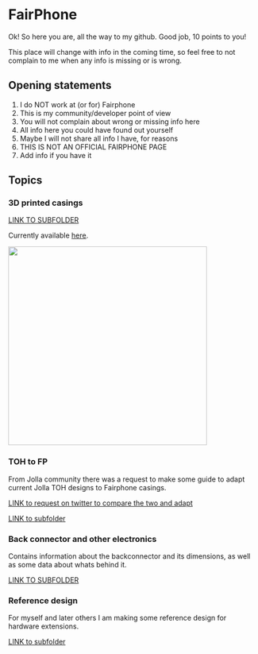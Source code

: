 # FairPhone

Ok! So here you are, all the way to my github. Good job, 10 points to you!

This place will change with info in the coming time, so feel free to not complain to me when any info is missing or is wrong.

## Opening statements

1. I do NOT work at (or for) Fairphone
2. This is my community/developer point of view
3. You will not complain about wrong or missing info here
4. All info here you could have found out yourself
5. Maybe I will not share all info I have, for reasons
6. THIS IS NOT AN OFFICIAL FAIRPHONE PAGE
7. Add info if you have it

## Topics

### 3D printed casings

[LINK TO SUBFOLDER](https://github.com/dirkvl/FairPhone/tree/master/3DCasings)

Currently available [here](https://www.shapeways.com/shops/funkyotherhalf). 

<img src="https://github.com/dirkvl/FairPhone/blob/master/Drawings/yellowwhite.JPG" width="400">

### TOH to FP

From Jolla community there was a request to make some guide to adapt current Jolla TOH designs to Fairphone casings.

[LINK to request on twitter to compare the two and adapt](https://twitter.com/StefaBrand/status/693498456338501632)

[LINK to subfolder](https://github.com/dirkvl/FairPhone/tree/master/ConvertingTOHtoFP)

### Back connector and other electronics

Contains information about the backconnector and its dimensions, as well as some data about whats behind it.

[LINK TO SUBFOLDER](https://github.com/dirkvl/FairPhone/tree/master/Electronics)

### Reference design

For myself and later others I am making some reference design for hardware extensions.

[LINK to subfolder](https://github.com/dirkvl/FairPhone/tree/master/ReferenceDesign)